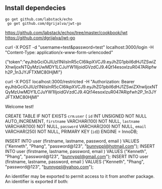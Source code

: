 ## Install dependecies

```
go get github.com/labstack/echo
 go get github.com/dgrijalva/jwt-go
```

https://github.com/labstack/echox/tree/master/cookbook/jwt
https://github.com/dgrijalva/jwt-go


curl -X POST -d "username=test&password=test" localhost:3000/login -H "Content-Type: application/x-www-form-urlencoded"

{"token":"eyJhbGciOiJIUzI1NiIsInR5cCI6IkpXVCJ9.eyJhZG1pbiI6dHJ1ZSwiZXhwIjoxNTQyMzUwMDY1LCJuYW1lIjoidGVzdCJ9.4Qt14esoxlzuR047ARipfwh2P_1n3JYJFTXMC80HjMI"}

curl -X POST localhost:3000/restricted -H "Authorization: Bearer eyJhbGciOiJIUzI1NiIsInR5cCI6IkpXVCJ9.eyJhZG1pbiI6dHJ1ZSwiZXhwIjoxNTQyMzUwMDY1LCJuYW1lIjoidGVzdCJ9.4Qt14esoxlzuR047ARipfwh2P_1n3JYJFTXMC80HjMI"

Welcome test!

CREATE TABLE IF NOT EXISTS `crm`.`user` (
  `id` INT UNSIGNED NOT NULL AUTO_INCREMENT,
  `firstname` VARCHAR(100) NOT NULL,
  `lastname` VARCHAR(100) NOT NULL,
  `password` VARCHAR(200) NOT NULL,
  `email` VARCHAR(250) NOT NULL,
  PRIMARY KEY (`id`))
ENGINE = InnoDB;

INSERT INTO user (firstname, lastname, password, email ) VALUES ("Kenneth", "Phang", "password@123", "bunnyppl@hotmail.com");
INSERT INTO user (firstname, lastname, password, email ) VALUES ("Kenneth", "Phang", "password@123", "bunnyppl@gmail.com");
INSERT INTO user (firstname, lastname, password, email ) VALUES ("Kenneth", "Phang", "password@123", "bunnyppl@yahoo.com");


An identifier may be exported to permit access to it from another package. An identifier is exported if both: